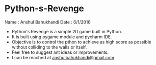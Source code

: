 # Python-s-Revenge
Name : Anshul Bahukhandi
Date : 6/1/2016

- Python's Revenge is a simple 2D game built in Python.
- It is built using pygame module and pycharm IDE.
- Objective is to control the pthon to achieve as high score as possible without colliding to the walls or itself.
- Feel free to suggest ant ideas or improvements.
- I can be reached at anshulbahukhandi@gmail.com
